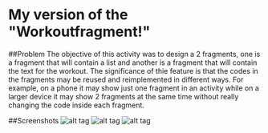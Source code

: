 # My version of the "Workoutfragment!"

##Problem
The objective of this activity was to design a 2 fragments, one is a fragment that will contain a list and another is a fragment that will contain the text for the workout. The significance of thie feature is that the codes in the fragments may be reused and reimplemented in different ways. For example, on a phone it may show just one fragment in an activity while on a larger device it may show 2 fragments at the same time without really changing the code inside each fragment.

##Screenshots
![alt tag](https://github.com/KristoffRey/WorkoutLecture/blob/master/Screenshot_2015-10-26-19-34-57.png)
![alt tag](https://github.com/KristoffRey/WorkoutLecture/blob/master/Screenshot_2015-10-26-19-34-59.png)
![alt tag](https://github.com/KristoffRey/WorkoutLecture/blob/master/Screenshot_2015-10-26-19-35-02.png)

